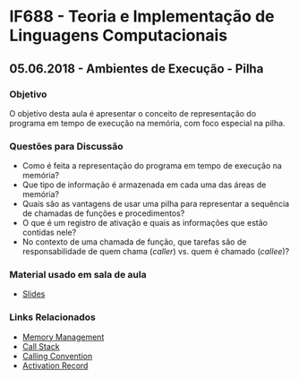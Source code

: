 # IF688 - Teoria e Implementação de Linguagens Computacionais

## 05.06.2018 - Ambientes de Execução - Pilha

### Objetivo

O objetivo desta aula é apresentar o conceito de representação do programa em tempo de execução na memória, com foco especial na pilha. 

### Questões para Discussão

- Como é feita a representação do programa em tempo de execução na memória?
- Que tipo de informação é armazenada em cada uma das áreas de memória? 
- Quais são as vantagens de usar uma pilha para representar a sequência de chamadas de funções e procedimentos?
- O que é um registro de ativação e quais as informações que estão contidas nele?
- No contexto de uma chamada de função, que tarefas são de responsabilidade de quem chama (_caller_) vs. quem é chamado (_callee_)?

### Material usado em sala de aula

- [Slides](https://drive.google.com/open?id=1m-bAyEeIkyf47IcoLfZPUkrwdc25qnyd)

### Links Relacionados

- [Memory Management](https://en.wikipedia.org/wiki/Memory_management)
- [Call Stack](https://en.wikipedia.org/wiki/Call_stack)
- [Calling Convention](https://en.wikipedia.org/wiki/Calling_convention)
- [Activation Record](http://wiki.c2.com/?ActivationRecord)